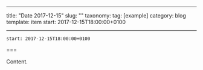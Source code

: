 
---
title: "Date 2017-12-15"
slug: ""
taxonomy:
tag: [example]
category: blog
template: item
start: 2017-12-15T18:00:00+0100

---

``start: 2017-12-15T18:00:00+0100``

===

Content.

